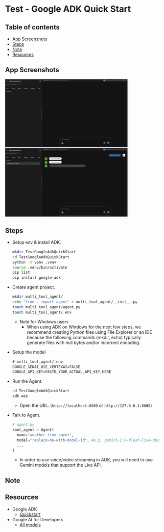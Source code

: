 <!-- omit in toc -->
# Test - Google ADK Quick Start

<!-- omit in toc -->
## Table of contents

- [App Screenshots](#app-screenshots)
- [Steps](#steps)
- [Note](#note)
- [Resources](#resources)

## App Screenshots

<img src="./images/google_adk_web_ui.png" alt="Google ADK Web UI" width="400"/>

<img src="./images/google_adk_chat.png" alt="Google ADK Chat" width="400"/>

## Steps

- Setup env & install ADK.

  ```bash
  mkdir TestGoogleAdkQuickStart
  cd TestGoogleAdkQuickStart
  python -m venv .venv
  source .venv/bin/activate
  pip list
  pip install google-adk
  ```

- Create agent project.

  ```bash
  mkdir multi_tool_agent/
  echo "from . import agent" > multi_tool_agent/__init__.py
  touch multi_tool_agent/agent.py
  touch multi_tool_agent/.env
  ```

  - Note for Windows users
    - When using ADK on Windows for the next few steps, we recommend creating Python files using File Explorer or an IDE because the following commands (mkdir, echo) typically generate files with null bytes and/or incorrect encoding.

- Setup the model

  ```txt
  # multi_tool_agent/.env
  GOOGLE_GENAI_USE_VERTEXAI=FALSE
  GOOGLE_API_KEY=PASTE_YOUR_ACTUAL_API_KEY_HERE
  ```

- Run the Agent.

  ```bash
  cd TestGoogleAdkQuickStart
  adk web
  ```

  - Open the URL. (`http://localhost:8000` or `http://127.0.0.1:8000`)

- Talk to Agent.

  ``` python
  # agent.py
  root_agent = Agent(
    name="weather_time_agent",
    model="replace-me-with-model-id", #e.g. gemini-2.0-flash-live-001
    ...
  )
  ```

  - In order to use voice/video streaming in ADK, you will need to use Gemini models that support the Live API.

## Note

## Resources

- Google ADK
  - [Quickstart](https://google.github.io/adk-docs/get-started/quickstart/)
- Google AI for Developers
  - [All models](https://ai.google.dev/gemini-api/docs/models)
